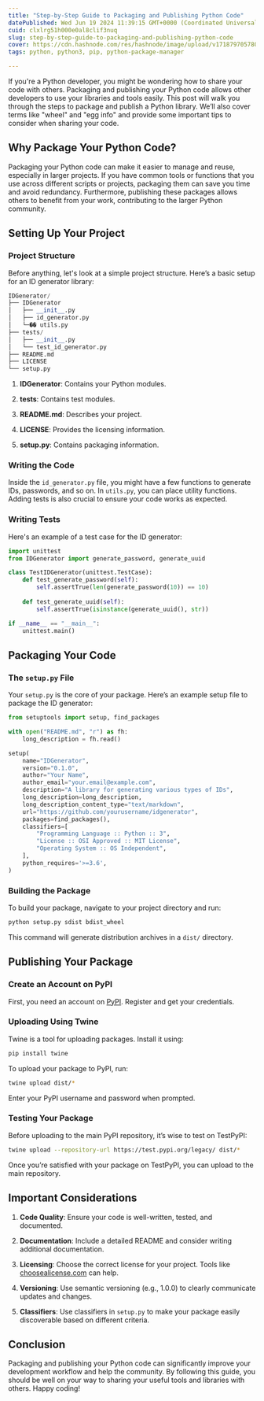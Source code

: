 ```yaml
---
title: "Step-by-Step Guide to Packaging and Publishing Python Code"
datePublished: Wed Jun 19 2024 11:39:15 GMT+0000 (Coordinated Universal Time)
cuid: clxlrg51h000e0al8clif3nuq
slug: step-by-step-guide-to-packaging-and-publishing-python-code
cover: https://cdn.hashnode.com/res/hashnode/image/upload/v1718797057807/32e905ce-61c6-4155-be64-ce7666928789.png
tags: python, python3, pip, python-package-manager

---
```


If you're a Python developer, you might be wondering how to share your code with others. Packaging and publishing your Python code allows other developers to use your libraries and tools easily. This post will walk you through the steps to package and publish a Python library. We’ll also cover terms like "wheel" and "egg info" and provide some important tips to consider when sharing your code.

## Why Package Your Python Code?

Packaging your Python code can make it easier to manage and reuse, especially in larger projects. If you have common tools or functions that you use across different scripts or projects, packaging them can save you time and avoid redundancy. Furthermore, publishing these packages allows others to benefit from your work, contributing to the larger Python community.

## Setting Up Your Project

### Project Structure

Before anything, let's look at a simple project structure. Here’s a basic setup for an ID generator library:

```python
IDGenerator/
├── IDGenerator
│   ├── __init__.py
│   ├── id_generator.py
│   └─�� utils.py
├── tests/
│   ├── __init__.py
│   └── test_id_generator.py
├── README.md
├── LICENSE
└── setup.py
```

1. **IDGenerator**: Contains your Python modules.
    
2. **tests**: Contains test modules.
    
3. **README.md**: Describes your project.
    
4. **LICENSE**: Provides the licensing information.
    
5. **setup.py**: Contains packaging information.
    

### Writing the Code

Inside the `id_generator.py` file, you might have a few functions to generate IDs, passwords, and so on. In `utils.py`, you can place utility functions. Adding tests is also crucial to ensure your code works as expected.

### Writing Tests

Here's an example of a test case for the ID generator:

```python
import unittest
from IDGenerator import generate_password, generate_uuid

class TestIDGenerator(unittest.TestCase):
    def test_generate_password(self):
        self.assertTrue(len(generate_password(10)) == 10)
        
    def test_generate_uuid(self):
        self.assertTrue(isinstance(generate_uuid(), str))

if __name__ == "__main__":
    unittest.main()
```

## Packaging Your Code

### The `setup.py` File

Your `setup.py` is the core of your package. Here’s an example setup file to package the ID generator:

```python
from setuptools import setup, find_packages

with open("README.md", "r") as fh:
    long_description = fh.read()

setup(
    name="IDGenerator",
    version="0.1.0",
    author="Your Name",
    author_email="your.email@example.com",
    description="A library for generating various types of IDs",
    long_description=long_description,
    long_description_content_type="text/markdown",
    url="https://github.com/yourusername/idgenerator",
    packages=find_packages(),
    classifiers=[
        "Programming Language :: Python :: 3",
        "License :: OSI Approved :: MIT License",
        "Operating System :: OS Independent",
    ],
    python_requires='>=3.6',
)
```

### Building the Package

To build your package, navigate to your project directory and run:

```sh
python setup.py sdist bdist_wheel
```

This command will generate distribution archives in a `dist/` directory.

## Publishing Your Package

### Create an Account on PyPI

First, you need an account on [PyPI](https://pypi.org/). Register and get your credentials.

### Uploading Using Twine

Twine is a tool for uploading packages. Install it using:

```sh
pip install twine
```

To upload your package to PyPI, run:

```sh
twine upload dist/*
```

Enter your PyPI username and password when prompted.

### Testing Your Package

Before uploading to the main PyPI repository, it’s wise to test on TestPyPI:

```sh
twine upload --repository-url https://test.pypi.org/legacy/ dist/*
```

Once you’re satisfied with your package on TestPyPI, you can upload to the main repository.

## Important Considerations

1. **Code Quality**: Ensure your code is well-written, tested, and documented.
    
2. **Documentation**: Include a detailed README and consider writing additional documentation.
    
3. **Licensing**: Choose the correct license for your project. Tools like [choosealicense.com](https://choosealicense.com/) can help.
    
4. **Versioning**: Use semantic versioning (e.g., 1.0.0) to clearly communicate updates and changes.
    
5. **Classifiers**: Use classifiers in `setup.py` to make your package easily discoverable based on different criteria.
    

## Conclusion

Packaging and publishing your Python code can significantly improve your development workflow and help the community. By following this guide, you should be well on your way to sharing your useful tools and libraries with others. Happy coding!